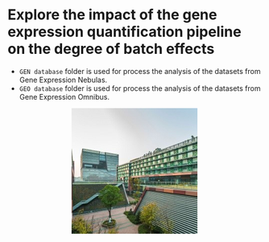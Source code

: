# Explore the impact of the gene expression quantification pipeline on the degree of batch effects
- `GEN database` folder is used for process the analysis of the datasets from Gene Expression Nebulas.
- `GEO database` folder is used for process the analysis of the datasets from Gene Expression Omnibus.

<p align="center">
  <img src="./FYP.jpg" alt="" />
</p>
